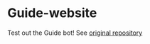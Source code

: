 # Guide-website
Test out the Guide bot! See [original repository](https://github.com/GuyWhoCode/sb-guide)